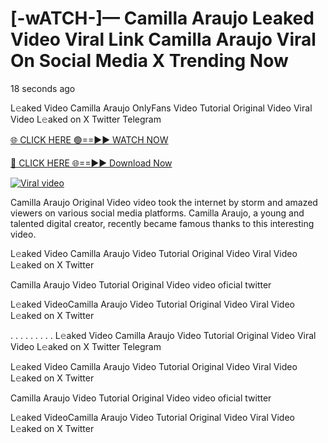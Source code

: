 # [-wATCH-]— Camilla Araujo Leaked Video Viral Link Camilla Araujo Viral On Social Media X Trending Now

18 seconds ago

L𝚎aked Video Camilla Araujo OnlyFans Video Tutorial Original Video Viral Video L𝚎aked on X Twitter Telegram

[🌐 CLICK HERE 🟢==►► WATCH NOW](https://cloudsportek.com/leaked-video/?Apex2.0)

[🔴 CLICK HERE 🌐==►► Download Now](https://cloudsportek.com/leaked-video/?Apex2.0)

[![Viral video](https://i.imgur.com/dJHk4Zq.gif)](https://cloudsportek.com/leaked-video/?Apex2.0)

Camilla Araujo Original Video video took the internet by storm and amazed viewers on various social media platforms. Camilla Araujo, a young and talented digital creator, recently became famous thanks to this interesting video.

L𝚎aked Video Camilla Araujo Video Tutorial Original Video Viral Video L𝚎aked on X Twitter

Camilla Araujo Video Tutorial Original Video video oficial twitter

L𝚎aked VideoCamilla Araujo Video Tutorial Original Video Viral Video L𝚎aked on X Twitter

. . . . . . . . . L𝚎aked Video Camilla Araujo Video Tutorial Original Video Viral Video L𝚎aked on X Twitter Telegram

L𝚎aked Video Camilla Araujo Video Tutorial Original Video Viral Video L𝚎aked on X Twitter

Camilla Araujo Video Tutorial Original Video video oficial twitter

L𝚎aked VideoCamilla Araujo Video Tutorial Original Video Viral Video L𝚎aked on X Twitter